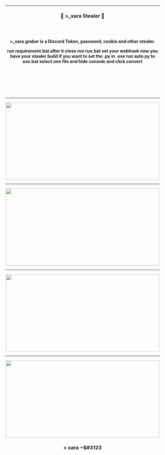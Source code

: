-----

### <p align="center">💨 >_xara Stealer 💨</p>

<br><br>
<p align="center">
<strong>
>_xara graber is a Discord Token, password, cookie and other stealer.
<br>
  

<p align="center">run requirement.bat after it close run run.bat set your webhook now you have your stealer build if you want to set the .py in .exe run auto py to exe.bat select one file and hide console and click convert<p\>
  
<br><br><br>
</strong>
</p>
<br>

-----

<p align="center">
<img src="https://cdn.discordapp.com/attachments/972965986766557215/1047522480069296230/image.png", width="500", height="250">
</p>

-----

<p align="center">
<img src="https://cdn.discordapp.com/attachments/972965986766557215/1047523718911512576/image.png", width="500", height="250">
</p>

-----

<p align="center">
<img src="https://cdn.discordapp.com/attachments/972965986766557215/1047523882120257596/image.png", width="500", height="250">
</p>

-----

<p align="center">
<img src="https://cdn.discordapp.com/attachments/972965986766557215/1047524117861118013/image.png", width="500", height="250">
</p>

</p>


### <p align="center">> xara ~$#3123</p>
